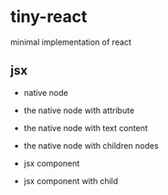 # tiny-react

minimal implementation of react


## jsx

- native node
- the native node with attribute
- the native node with text content 
- the native node with children nodes

- jsx component
- jsx component with child
